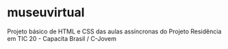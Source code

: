 # museuvirtual
Projeto básico de HTML e CSS das aulas assíncronas do Projeto Residência em TIC 20 - Capacita Brasil / C-Jovem
